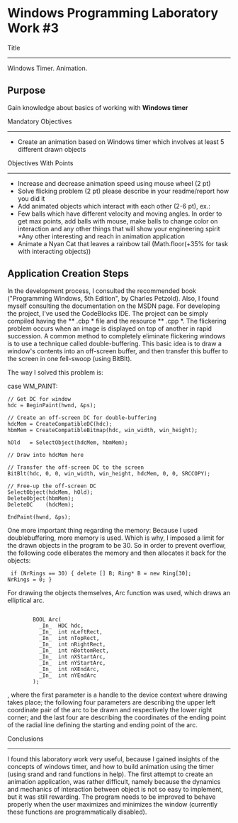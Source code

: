 Windows Programming Laboratory Work #3
======================================


Title

-----

Windows Timer. Animation.



Purpose
------------

Gain knowledge about basics of working with **Windows timer**


Mandatory Objectives

--------------------

* Create an animation based on Windows timer which involves at least 5 different drawn objects


Objectives With Points

----------------------

* Increase and decrease animation speed using mouse wheel (2 pt) 
* Solve flicking problem (2 pt) please describe in your readme/report how you did it 
* Add animated objects which interact with each other (2-6 pt), ex.: 
* Few balls which have different velocity and moving angles. In order to get max points, add balls with mouse, make balls to change color on interaction and any other things that will show your engineering spirit	*Any other interesting and reach in animation application
* Animate a Nyan Cat that leaves a rainbow tail (Math.floor(+35% for task with interacting objects)) 


 
Application Creation Steps
-----------------------

In the development process, I consulted the recommended book ("Programming Windows, 5th Edition", by Charles Petzold). Also, I found myself consulting the documentation on the MSDN page.
For developing the project, I've used the CodeBlocks IDE. The project can be simply compiled having the ** .cbp * file and the resource ** .cpp *. 
The flickering problem occurs when an image is displayed on top of another in rapid succession.
A common method to completely eliminate flickering windows is to use a technique called double-buffering. This basic idea is to draw a window's contents into an off-screen buffer, and then transfer this buffer to the screen in one fell-swoop (using BitBlt).

The way I solved this problem is: 

case WM_PAINT:
 
    // Get DC for window
    hdc = BeginPaint(hwnd, &ps);
 
    // Create an off-screen DC for double-buffering
    hdcMem = CreateCompatibleDC(hdc);
    hbmMem = CreateCompatibleBitmap(hdc, win_width, win_height);
 
    hOld   = SelectObject(hdcMem, hbmMem);
 
    // Draw into hdcMem here
 
    // Transfer the off-screen DC to the screen
    BitBlt(hdc, 0, 0, win_width, win_height, hdcMem, 0, 0, SRCCOPY);
 
    // Free-up the off-screen DC
    SelectObject(hdcMem, hOld);
    DeleteObject(hbmMem);
    DeleteDC    (hdcMem);
 
    EndPaint(hwnd, &ps);

One more important thing regarding the memory:
Because I used doublebuffering, more memory is used. Which is why, I imposed a limit for the drawn objects in the program to be 30. So in order to prevent overflow, the following code eliberates the memory and then allocates it back for the objects:

<code> if (NrRings == 30)
            {
                delete [] B;
                Ring* B = new Ring[30];
                NrRings = 0;
            }
</code>

For drawing the objects themselves, Arc function was used, which draws an elliptical arc.

<code>
		BOOL Arc(
		  _In_  HDC hdc,
		  _In_  int nLeftRect,
		  _In_  int nTopRect,
		  _In_  int nRightRect,
		  _In_  int nBottomRect,
		  _In_  int nXStartArc,
		  _In_  int nYStartArc,
		  _In_  int nXEndArc,
		  _In_  int nYEndArc
		);
</code>

, where the first parameter is a handle to the device context where drawing takes place; the following four parameters are describing the upper left coordinate pair of the arc to be drawn and respectively the lower right corner;  and the last four are describing the coordinates of the ending point of the radial line defining the starting and ending point of the arc.



Conclusions

-----------

I found this laboratory work very useful, because I gained insights of the concepts of windows timer, and how to build animation using the timer (using srand and rand functions in help). The first attempt to create an animation application, was rather difficult, namely because the dynamics and mechanics of interaction between object is not so easy to implement, but it was still rewarding. The program needs to be improved to behave properly when the user maximizes and minimizes the window (currently these functions are programmatically disabled).

